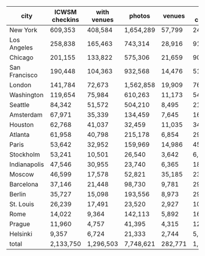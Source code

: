 | city          | ICWSM checkins | with venues |    photos |  venues | 2014 checkins |
|---------------|----------------|-------------|-----------|---------|---------------|
| New York      |        609,353 |     408,584 | 1,654,289 |  57,799 |       247,331 |
| Los Angeles   |        258,838 |     165,463 |   743,314 |  28,916 |        91,486 |
| Chicago       |        201,155 |     133,822 |   575,306 |  21,659 |        90,900 |
| San Francisco |        190,448 |     104,363 |   932,568 |  14,476 |        51,910 |
| London        |        141,784 |      72,673 | 1,562,858 |  19,909 |        76,592 |
| Washington    |        119,654 |      75,984 |   610,263 |  11,173 |        54,511 |
| Seattle       |         84,342 |      51,572 |   504,210 |   8,495 |        21,333 |
| Amsterdam     |         67,971 |      35,339 |   134,459 |   7,645 |        16,842 |
| Houston       |         62,768 |      41,037 |    32,459 |  11,035 |        34,304 |
| Atlanta       |         61,958 |      40,798 |   215,178 |   6,854 |        29,295 |
| Paris         |         53,642 |      32,952 |   159,969 |  14,986 |        45,501 |
| Stockholm     |         53,241 |      10,501 |    26,540 |   3,642 |         6,275 |
| Indianapolis  |         47,546 |      30,955 |    23,740 |   6,365 |        18,833 |
| Moscow        |         46,599 |      17,578 |    52,821 |  35,185 |       239,511 |
| Barcelona     |         37,146 |      21,448 |    98,730 |   9,781 |        29,663 |
| Berlin        |         35,727 |      15,098 |   193,556 |   8,973 |        29,350 |
| St. Louis     |         26,239 |      17,491 |    23,520 |   2,927 |        10,546 |
| Rome          |         14,022 |       9,364 |   142,113 |   5,892 |        16,514 |
| Prague        |         11,960 |       4,757 |    41,395 |   4,315 |        12,858 |
| Helsinki      |          9,357 |       6,724 |    21,333 |   2,744 |         5,697 |
| total         |      2,133,750 |   1,296,503 | 7,748,621 | 282,771 |     1,129,252 |
